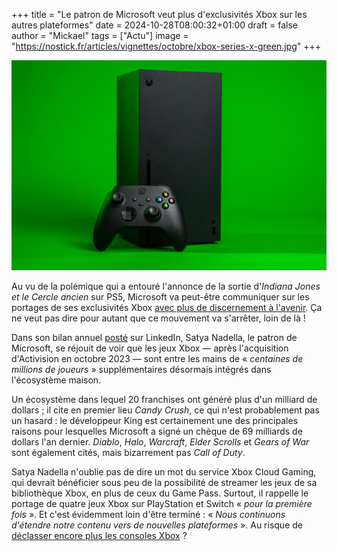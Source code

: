 +++
title = "Le patron de Microsoft veut plus d'exclusivités Xbox sur les autres plateformes"
date = 2024-10-28T08:00:32+01:00
draft = false
author = "Mickael"
tags = ["Actu"]
image = "https://nostick.fr/articles/vignettes/octobre/xbox-series-x-green.jpg"
+++

![Xbox Series X](xbox-series-x-green.jpg "© Billy Freeman (Unsplash)")

Au vu de la polémique qui a entouré l'annonce de la sortie d'*Indiana Jones et le Cercle ancien* sur PS5, Microsoft va peut-être communiquer sur les portages de ses exclusivités Xbox [avec plus de discernement à l'avenir](https://nostick.fr/articles/2024/octobre/2510-microsoft-xbox-pedale-douce-portages-ps5/). Ça ne veut pas dire pour autant que ce mouvement va s'arrêter, loin de là ! 

Dans son bilan annuel [posté](https://www.linkedin.com/pulse/my-annual-letter-relevance-reinvention-satya-nadella-v91xc/) sur LinkedIn, Satya Nadella, le patron de Microsoft, se réjouit de voir que les jeux Xbox — après l'acquisition d'Activision en octobre 2023 — sont entre les mains de « *centaines de millions de joueurs* » supplémentaires désormais intégrés dans l'écosystème maison.

Un écosystème dans lequel 20 franchises ont généré plus d'un milliard de dollars ; il cite en premier lieu *Candy Crush*, ce qui n'est probablement pas un hasard : le développeur King est certainement une des principales raisons pour lesquelles Microsoft a signé un chèque de 69 milliards de dollars l'an dernier. *Diablo*, *Halo*, *Warcraft*, *Elder Scrolls* et *Gears of War* sont également cités, mais bizarrement pas *Call of Duty*.

Satya Nadella n'oublie pas de dire un mot du service Xbox Cloud Gaming, qui devrait bénéficier sous peu de la possibilité de streamer les jeux de sa bibliothèque Xbox, en plus de ceux du Game Pass. Surtout, il rappelle le portage de quatre jeux Xbox sur PlayStation et Switch « *pour la première fois* ». Et c'est évidemment loin d'être terminé : « *Nous continuons d'étendre notre contenu vers de nouvelles plateformes* ». Au risque de [déclasser encore plus les consoles Xbox](https://nostick.fr/articles/2024/octobre/1910-backlog-life-is-strange-atari-xbox--activision-ps5-pro/#le-gros-anniversaire-de-la-semaine--il-y-a-un-an-microsoft-achetait-activision-et-maintenant-) ?

